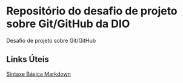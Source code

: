 # Repositório do desafio de projeto sobre Git/GitHub da DIO
Desafio de projeto sobre Git/GitHub 

## Links Úteis
[Sintaxe Básica Markdown](https://www.markdownguide.org/basic-syntax/)
